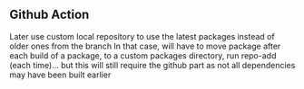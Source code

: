## Github Action

Later use custom local repository to use the latest packages instead of older ones from the branch
In that case, will have to move package after each build of a package, to a custom packages directory, run repo-add (each time)... but this will still require the github part as not all dependencies may have been built earlier
